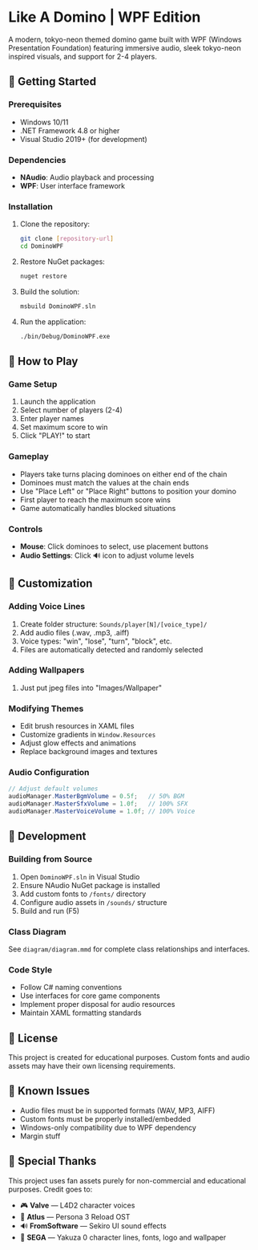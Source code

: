 # Like A Domino | WPF Edition

A modern, tokyo-neon themed domino game built with WPF (Windows Presentation Foundation) featuring immersive audio, sleek tokyo-neon inspired visuals, and support for 2-4 players.

## 🚀 Getting Started

### Prerequisites
- Windows 10/11
- .NET Framework 4.8 or higher
- Visual Studio 2019+ (for development)

### Dependencies
- **NAudio**: Audio playback and processing
- **WPF**: User interface framework

### Installation
1. Clone the repository:
   ```bash
   git clone [repository-url]
   cd DominoWPF
   ```

2. Restore NuGet packages:
   ```bash
   nuget restore
   ```

3. Build the solution:
   ```bash
   msbuild DominoWPF.sln
   ```

4. Run the application:
   ```bash
   ./bin/Debug/DominoWPF.exe
   ```

## 🎯 How to Play

### Game Setup
1. Launch the application
2. Select number of players (2-4)
3. Enter player names
4. Set maximum score to win
5. Click "PLAY!" to start

### Gameplay
- Players take turns placing dominoes on either end of the chain
- Dominoes must match the values at the chain ends
- Use "Place Left" or "Place Right" buttons to position your domino
- First player to reach the maximum score wins
- Game automatically handles blocked situations

### Controls
- **Mouse**: Click dominoes to select, use placement buttons
- **Audio Settings**: Click 🔊 icon to adjust volume levels

## 🎨 Customization

### Adding Voice Lines
1. Create folder structure: `Sounds/player[N]/[voice_type]/`
2. Add audio files (.wav, .mp3, .aiff)
3. Voice types: "win", "lose", "turn", "block", etc.
4. Files are automatically detected and randomly selected

### Adding Wallpapers
1. Just put jpeg files into "Images/Wallpaper"

### Modifying Themes
- Edit brush resources in XAML files
- Customize gradients in `Window.Resources`
- Adjust glow effects and animations
- Replace background images and textures

### Audio Configuration
```csharp
// Adjust default volumes
audioManager.MasterBgmVolume = 0.5f;   // 50% BGM
audioManager.MasterSfxVolume = 1.0f;   // 100% SFX  
audioManager.MasterVoiceVolume = 1.0f; // 100% Voice
```

## 🔧 Development

### Building from Source
1. Open `DominoWPF.sln` in Visual Studio
2. Ensure NAudio NuGet package is installed
3. Add custom fonts to `/fonts/` directory
4. Configure audio assets in `/sounds/` structure
5. Build and run (F5)

### Class Diagram
See `diagram/diagram.mmd` for complete class relationships and interfaces.

### Code Style
- Follow C# naming conventions
- Use interfaces for core game components
- Implement proper disposal for audio resources
- Maintain XAML formatting standards

## 📝 License

This project is created for educational purposes. Custom fonts and audio assets may have their own licensing requirements.

## 🐛 Known Issues

- Audio files must be in supported formats (WAV, MP3, AIFF)
- Custom fonts must be properly installed/embedded
- Windows-only compatibility due to WPF dependency
- Margin stuff

## 🙏 Special Thanks

This project uses fan assets purely for non-commercial and educational purposes. Credit goes to:

* 🎮 **Valve** — L4D2 character voices
* 🎵 **Atlus** — Persona 3 Reload OST
* 🔊 **FromSoftware** — Sekiro UI sound effects
* 🐉 **SEGA** — Yakuza 0 character lines, fonts, logo and wallpaper
